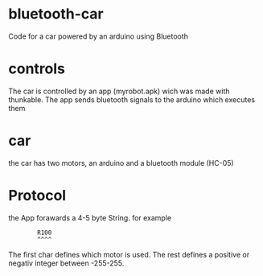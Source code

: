 # bluetooth-car
Code for a car powered by an arduino using Bluetooth

# controls
The car is controlled by an app (myrobot.apk) wich was made with thunkable. The app sends bluetooth signals to the arduino which executes them

# car
the car has two motors, an arduino and a bluetooth module (HC-05)

# Protocol
the App forawards a 4-5 byte String. 
for example 
            
            R100
            ^^^^
            
The first char defines which motor is used.
The rest defines a positive or negativ integer between -255-255.
